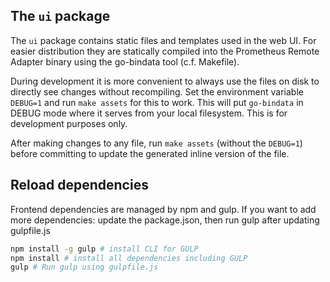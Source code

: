 ## The `ui` package

The `ui` package contains static files and templates used in the web UI. For
easier distribution they are statically compiled into the Prometheus Remote
Adapter binary using the go-bindata tool (c.f. Makefile).

During development it is more convenient to always use the files on disk to
directly see changes without recompiling.
Set the environment variable `DEBUG=1` and run `make assets` for this to work.
This will put `go-bindata` in DEBUG mode where it serves from your local filesystem.
This is for development purposes only.

After making changes to any file, run `make assets` (without the `DEBUG=1`) before committing to update
the generated inline version of the file.

## Reload dependencies

Frontend dependencies are managed by npm and gulp.
If you want to add more dependencies: update the package.json, then run gulp after updating gulpfile.js

```bash
npm install -g gulp # install CLI for GULP
npm install # install all dependencies including GULP
gulp # Run gulp using gulpfile.js
```
